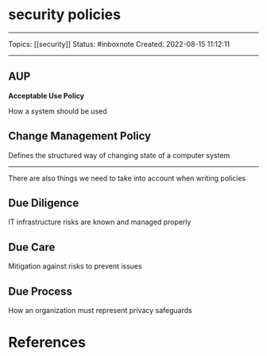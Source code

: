 # security policies
---
Topics: [[security]]
Status: #inboxnote
Created: 2022-08-15 11:12:11

---

## AUP

**Acceptable Use Policy**

How a system should be used

## Change Management Policy

Defines the structured way of changing state of a computer system

***

There are also things we need to take into account when writing policies

## Due Diligence

IT infrastructure risks are known and managed properly

## Due Care

Mitigation against risks to prevent issues

## Due Process

How an organization must represent privacy safeguards

# References
